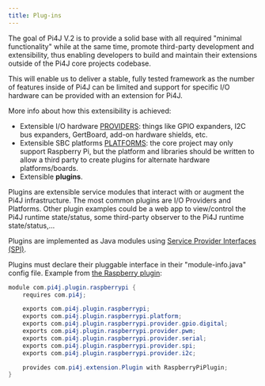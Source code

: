```yaml
---
title: Plug-ins
---
```


The goal of Pi4J V.2 is to provide a solid base with all required "minimal functionality" while at the same time, promote third-party development and extensibility, thus enabling developers to build and maintain their extensions outside of the Pi4J core projects codebase. 

This will enable us to deliver a stable, fully tested framework as the number of features inside of Pi4J can be limited and support for specific I/O hardware can be provided with an extension for Pi4J.

More info about how this extensibility is achieved:

* Extensible I/O hardware [PROVIDERS](/documentation/providers/):  things like GPIO expanders, I2C bus expanders, GertBoard, add-on hardware shields, etc.
* Extensible SBC platforms [PLATFORMS](/documentation/platforms/):  the core project may only support Raspberry Pi, but the platform and libraries should be written to allow a third party to create plugins for alternate hardware platforms/boards.
* Extensible **plugins**.

Plugins are extensible service modules that interact with or augment the Pi4J infrastructure. The most common plugins are I/O Providers and Platforms. Other plugin examples could be a web app to view/control the Pi4J runtime state/status, some third-party observer to the Pi4J runtime state/status,...

Plugins are implemented as Java modules using [Service Provider Interfaces (SPI)](https://docs.oracle.com/javase/tutorial/sound/SPI-intro.html).

Plugins must declare their pluggable interface in their "module-info.java" config file.  Example from [the Raspberry plugin](https://github.com/Pi4J/pi4j-v2/blob/master/plugins/pi4j-plugin-raspberrypi/src/main/java/module-info.java):

```java
module com.pi4j.plugin.raspberrypi {
    requires com.pi4j;

    exports com.pi4j.plugin.raspberrypi;
    exports com.pi4j.plugin.raspberrypi.platform;
    exports com.pi4j.plugin.raspberrypi.provider.gpio.digital;
    exports com.pi4j.plugin.raspberrypi.provider.pwm;
    exports com.pi4j.plugin.raspberrypi.provider.serial;
    exports com.pi4j.plugin.raspberrypi.provider.spi;
    exports com.pi4j.plugin.raspberrypi.provider.i2c;

    provides com.pi4j.extension.Plugin with RaspberryPiPlugin;
}
```
